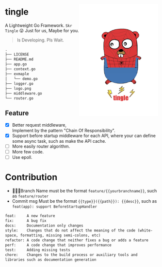 <img align="right" src="logo.png" width="260" style="padding: 30px 0;">

# tingle
A Lightweight Go Framework. `Skr Tingle` 😜 Just for us, Maybe for you.


> Is Developing. Pls Wait.

```
.
├── LICENSE
├── README.md
├── app.go
├── context.go
├── exmaple
│   └── demo.go
├── logger.go
├── logo.png
├── middleware.go
└── router.go
```

## Feature

- [x] Better request middleware, Implement by the pattern "Chain Of Responsibility".
- [x] Support before startup middleware for each API, where your can define some async task, such as make the API cache.
- [ ] More easily router algorithm.
- [ ] More few code.
- [ ] Use epoll.

# Contribution

- Branch Name must be the format `feature/{{yourbranchname}}`, such as `feature/router`
- Commit msg Must be the format `{{type}}({{path}}): {{desc}}`, such as `feat(app): support BeforeStartupHandler `

```
feat:     A new feature
fix:      A bug fix
docs:     Documentation only changes
style:    Changes that do not affect the meaning of the code (white-space, formatting, missing semi-colons, etc)
refactor: A code change that neither fixes a bug or adds a feature
perf:     A code change that improves performance
test:     Adding missing tests
chore:    Changes to the build process or auxiliary tools and libraries such as documentation generation
```